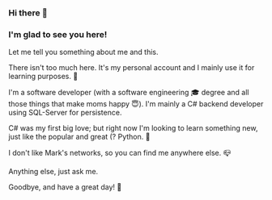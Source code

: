 ### Hi there 👋 
### I'm glad to see you here!

Let me tell you something about me and this.

There isn't too much here. It's my personal account and I mainly use it for learning purposes. :seedling:

I'm a software developer (with a software engineering :mortar_board: degree and all those things that make moms happy :innocent:). I'm mainly a C# backend developer using SQL-Server for persistence.

C# was my first big love; but right now I'm looking to learn something new, just like the popular and great (? Python. :star_struck:

I don't like Mark's networks, so you can find me anywhere else. :mailbox_closed:

Anything else, just ask me.

Goodbye, and have a great day! :wave:

<!--
**CarlosBordachar/CarlosBordachar** is a ✨ _special_ ✨ repository because its `README.md` (this file) appears on your GitHub profile.

Here are some ideas to get you started:

- 🔭 I’m currently working on ...
- 🌱 I’m currently learning ...
- 👯 I’m looking to collaborate on ...
- 🤔 I’m looking for help with ...
- 💬 Ask me about ...
- 📫 How to reach me: ... :mailbox_closed:
- 😄 Pronouns: ...
- ⚡ Fun fact: ...

Emoji list:
https://es.piliapp.com/emoji/list/
https://www.webfx.com/tools/emoji-cheat-sheet/
https://github.com/ikatyang/emoji-cheat-sheet/blob/master/README.md
-->
